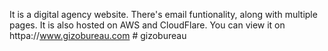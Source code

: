 It is a digital agency website. 
There's email funtionality, along with multiple pages. 
It is also hosted on AWS and CloudFlare. 
You can view it on httpa://www.gizobureau.com # gizobureau
